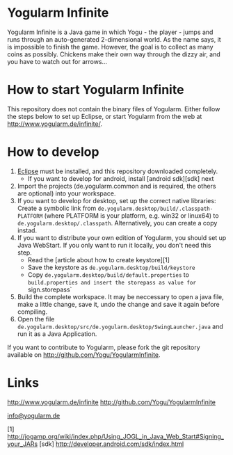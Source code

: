Yogularm Infinite
=================

Yogularm Infinite is a Java game in which Yogu - the player - jumps and runs
through an auto-generated 2-dimensional world. As the name says, it is
impossible to finish the game. However, the goal is to collect as many coins as
possibly. Chickens make their own way through the dizzy air, and you have to
watch out for arrows... 

How to start Yogularm Infinite
==============================

This repository does not contain the binary files of Yogularm. Either follow
the steps below to set up Eclipse, or start Yogularm from the web at
http://www.yogularm.de/infinite/.

How to develop
==============

1. [Eclipse](http://eclipse.org/) must be installed, and this repository
   downloaded completely.
   - If you want to develop for android, install [android sdk][sdk] next
2. Import the projects (de.yogularm.common and is required, the others are
   optional) into your workspace.
3. If you want to develop for desktop, set up the correct native libraries:
   Create a symbolic link from `de.yogularm.desktop/build/.classpath-PLATFORM`
   (where PLATFORM is your platform, e.g. win32 or linux64) to
   `de.yogularm.desktop/.classpath`. Alternatively, you can create a copy
   instad.
4. If you want to distribute your own edition of Yogularm, you should set up
   Java WebStart. If you only want to run it locally, you don't need this step.
   - Read the [article about how to create keystore][1]
   - Save the keystore as `de.yogularm.desktop/build/keystore`
   - Copy `de.yogularm.desktop/build/default.properties` to `build.properties and
     insert the storepass as value for `sign.storepass`
5. Build the complete workspace. It may be neccessary to open a java file, make
   a little change, save it, undo the change and save it again before compiling.
6. Open the file `de.yogularm.desktop/src/de.yogularm.desktop/SwingLauncher.java`
   and run it as a Java Application.

If you want to contribute to Yogularm, please fork the git repository available on
http://github.com/Yogu/YogularmInfinite.

Links
=====

http://www.yogularm.de/infinite
http://github.com/Yogu/YogularmInfinite

info@yogularm.de

  [1] http://jogamp.org/wiki/index.php/Using_JOGL_in_Java_Web_Start#Signing_your_JARs
  [sdk] http://developer.android.com/sdk/index.html
